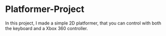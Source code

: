 # Platformer-Project
In this project, I made a simple 2D platformer, that you can control with both the keyboard and a Xbox 360 controller.
